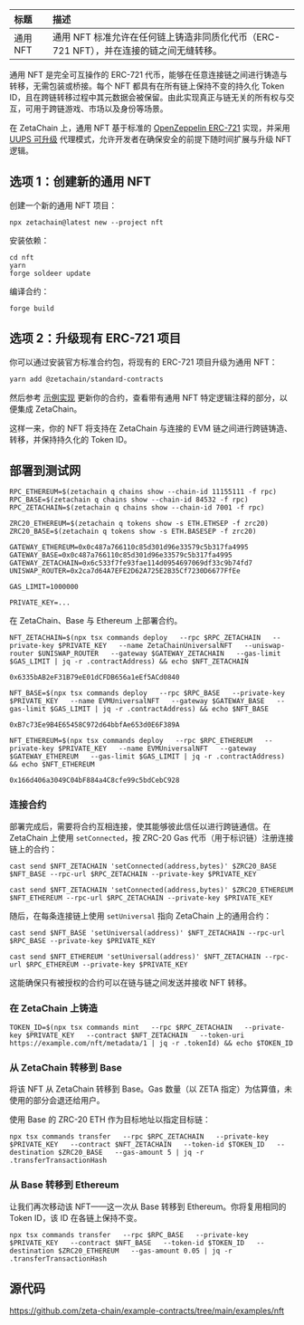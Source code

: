 | 标题     | 描述                                                         |
| :------- | :----------------------------------------------------------- |
| 通用 NFT | 通用 NFT 标准允许在任何链上铸造非同质化代币（ERC-721 NFT），并在连接的链之间无缝转移。 |

通用 NFT 是完全可互操作的 ERC-721 代币，能够在任意连接链之间进行铸造与转移，无需包装或桥接。每个 NFT 都具有在所有链上保持不变的持久化 Token ID，且在跨链转移过程中其元数据会被保留。由此实现真正与链无关的所有权与交互，可用于跨链游戏、市场以及身份等场景。

在 ZetaChain 上，通用 NFT 基于标准的 [OpenZeppelin ERC-721](https://docs.openzeppelin.com/contracts/5.x/api/token/erc721) 实现，并采用 [UUPS 可升级](https://docs.openzeppelin.com/contracts/5.x/api/proxy#UUPSUpgradeable) 代理模式，允许开发者在确保安全的前提下随时间扩展与升级 NFT 逻辑。

## 选项 1：创建新的通用 NFT

创建一个新的通用 NFT 项目：

```
npx zetachain@latest new --project nft
```

安装依赖：

```
cd nft
yarn
forge soldeer update
```

编译合约：

```
forge build
```

## 选项 2：升级现有 ERC-721 项目

你可以通过安装官方标准合约包，将现有的 ERC-721 项目升级为通用 NFT：

```bash
yarn add @zetachain/standard-contracts
```

然后参考 [示例实现](https://github.com/zeta-chain/example-contracts/tree/main/examples/nft/contracts) 更新你的合约，查看带有通用 NFT 特定逻辑注释的部分，以便集成 ZetaChain。

这样一来，你的 NFT 将支持在 ZetaChain 与连接的 EVM 链之间进行跨链铸造、转移，并保持持久化的 Token ID。

## 部署到测试网

```
RPC_ETHEREUM=$(zetachain q chains show --chain-id 11155111 -f rpc)
RPC_BASE=$(zetachain q chains show --chain-id 84532 -f rpc)
RPC_ZETACHAIN=$(zetachain q chains show --chain-id 7001 -f rpc)

ZRC20_ETHEREUM=$(zetachain q tokens show -s ETH.ETHSEP -f zrc20)
ZRC20_BASE=$(zetachain q tokens show -s ETH.BASESEP -f zrc20)

GATEWAY_ETHEREUM=0x0c487a766110c85d301d96e33579c5b317fa4995
GATEWAY_BASE=0x0c487a766110c85d301d96e33579c5b317fa4995
GATEWAY_ZETACHAIN=0x6c533f7fe93fae114d0954697069df33c9b74fd7
UNISWAP_ROUTER=0x2ca7d64A7EFE2D62A725E2B35Cf7230D6677FfEe

GAS_LIMIT=1000000
```

```
PRIVATE_KEY=...
```

在 ZetaChain、Base 与 Ethereum 上部署合约。

```
NFT_ZETACHAIN=$(npx tsx commands deploy   --rpc $RPC_ZETACHAIN   --private-key $PRIVATE_KEY   --name ZetaChainUniversalNFT   --uniswap-router $UNISWAP_ROUTER   --gateway $GATEWAY_ZETACHAIN   --gas-limit $GAS_LIMIT | jq -r .contractAddress) && echo $NFT_ZETACHAIN
```

```
0x6335bAB2eF31B79eE01dCFDB656a1eEf5ACd0840
```

```
NFT_BASE=$(npx tsx commands deploy   --rpc $RPC_BASE   --private-key $PRIVATE_KEY   --name EVMUniversalNFT   --gateway $GATEWAY_BASE   --gas-limit $GAS_LIMIT | jq -r .contractAddress) && echo $NFT_BASE
```

```
0xB7c73Ee9B4E65458C972d64bbfAe653d0E6F389A
```

```
NFT_ETHEREUM=$(npx tsx commands deploy   --rpc $RPC_ETHEREUM   --private-key $PRIVATE_KEY   --name EVMUniversalNFT   --gateway $GATEWAY_ETHEREUM   --gas-limit $GAS_LIMIT | jq -r .contractAddress) && echo $NFT_ETHEREUM
```

```
0x166d406a3049C04bF884a4C8cfe99c5bdCebC928
```

### 连接合约

部署完成后，需要将合约互相连接，使其能够彼此信任以进行跨链通信。在 ZetaChain 上使用 `setConnected`，按 ZRC-20 Gas 代币（用于标识链）注册连接链上的合约：

```
cast send $NFT_ZETACHAIN 'setConnected(address,bytes)' $ZRC20_BASE $NFT_BASE --rpc-url $RPC_ZETACHAIN --private-key $PRIVATE_KEY
```

```
cast send $NFT_ZETACHAIN 'setConnected(address,bytes)' $ZRC20_ETHEREUM $NFT_ETHEREUM --rpc-url $RPC_ZETACHAIN --private-key $PRIVATE_KEY
```

随后，在每条连接链上使用 `setUniversal` 指向 ZetaChain 上的通用合约：

```
cast send $NFT_BASE 'setUniversal(address)' $NFT_ZETACHAIN --rpc-url $RPC_BASE --private-key $PRIVATE_KEY
```

```
cast send $NFT_ETHEREUM 'setUniversal(address)' $NFT_ZETACHAIN --rpc-url $RPC_ETHEREUM --private-key $PRIVATE_KEY
```

这能确保只有被授权的合约可以在链与链之间发送并接收 NFT 转移。

### 在 ZetaChain 上铸造

```
TOKEN_ID=$(npx tsx commands mint   --rpc $RPC_ZETACHAIN   --private-key $PRIVATE_KEY   --contract $NFT_ZETACHAIN   --token-uri https://example.com/nft/metadata/1 | jq -r .tokenId) && echo $TOKEN_ID
```

### 从 ZetaChain 转移到 Base

将该 NFT 从 ZetaChain 转移到 Base。Gas 数量（以 ZETA 指定）为估算值，未使用的部分会退还给用户。

使用 Base 的 ZRC-20 ETH 作为目标地址以指定目标链：

```
npx tsx commands transfer   --rpc $RPC_ZETACHAIN   --private-key $PRIVATE_KEY   --contract $NFT_ZETACHAIN   --token-id $TOKEN_ID   --destination $ZRC20_BASE   --gas-amount 5 | jq -r .transferTransactionHash
```

### 从 Base 转移到 Ethereum

让我们再次移动该 NFT——这一次从 Base 转移到 Ethereum。你将复用相同的 Token ID，该 ID 在各链上保持不变。

```
npx tsx commands transfer   --rpc $RPC_BASE   --private-key $PRIVATE_KEY   --contract $NFT_BASE   --token-id $TOKEN_ID   --destination $ZRC20_ETHEREUM   --gas-amount 0.05 | jq -r .transferTransactionHash
```

## 源代码

https://github.com/zeta-chain/example-contracts/tree/main/examples/nft
